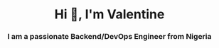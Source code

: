 <h1 align="center">Hi 👋, I'm Valentine</h1>
<h3 align="center">I am a passionate Backend/DevOps Engineer from Nigeria</h3>

